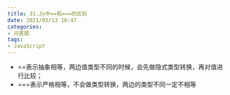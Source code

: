 ```yaml
---
title: 31.Js中==和===的区别
date: 2021/05/13 16:47
categories: 
- 问答题
tags: 
- JavaScript
---
```


- ==表示抽象相等，两边值类型不同的时候，会先做隐式类型转换，再对值进行比较；
- ===表示严格相等，不会做类型转换，两边的类型不同一定不相等